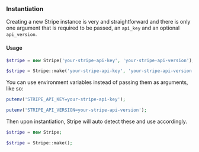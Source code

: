### Instantiation

Creating a new Stripe instance is very and straightforward and there is only one argument that is required to be passed, an `api_key` and an optional `api_version`.

#### Usage

```php
$stripe = new Stripe('your-stripe-api-key', 'your-stripe-api-version');
```

```php
$stripe = Stripe::make('your-stripe-api-key', 'your-stripe-api-version');
```

You can use environment variables instead of passing them as arguments, like so:

```php
putenv('STRIPE_API_KEY=your-stripe-api-key');

putenv('STRIPE_API_VERSION=your-stripe-api-version');
```

Then upon instantiation, Stripe will auto detect these and use accordingly.

```php
$stripe = new Stripe;
```

```php
$stripe = Stripe::make();
```
